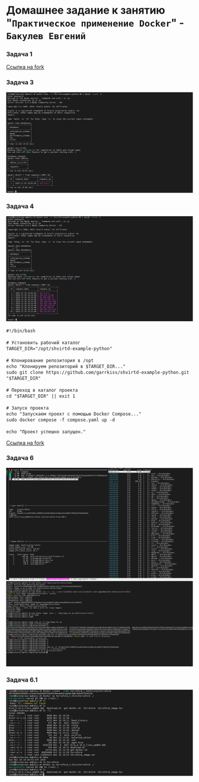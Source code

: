 # Домашнее задание к занятию "`Практическое применение Docker`" - `Бакулев Евгений`

### Задача 1

[Cсылка на fork](https://github.com/garrkiss/shvirtd-example-python)

### Задача 3

![Скрин](https://github.com/garrkiss/shvirtd2/blob/main/img/task3.png)

### Задача 4

![Скрин](https://github.com/garrkiss/shvirtd2/blob/main/img/task4.png)

```
#!/bin/bash

# Установить рабочий каталог
TARGET_DIR="/opt/shvirtd-example-python"

# Клонирование репозитория в /opt
echo "Клонируем репозиторий в $TARGET_DIR..."
sudo git clone https://github.com/garrkiss/shvirtd-example-python.git "$TARGET_DIR"

# Переход в каталог проекта
cd "$TARGET_DIR" || exit 1

# Запуск проекта
echo "Запускаем проект с помощью Docker Compose..."
sudo docker compose -f compose.yaml up -d

echo "Проект успешно запущен."
```

[Cсылка на fork](https://github.com/garrkiss/shvirtd-example-python)

### Задача 6

![Скрин](https://github.com/garrkiss/shvirtd2/blob/main/img/task6_1.png)
![Скрин](https://github.com/garrkiss/shvirtd2/blob/main/img/task6_2.png)

### Задача 6.1

![Скрин](https://github.com/garrkiss/shvirtd2/blob/main/img/task6.1.png)